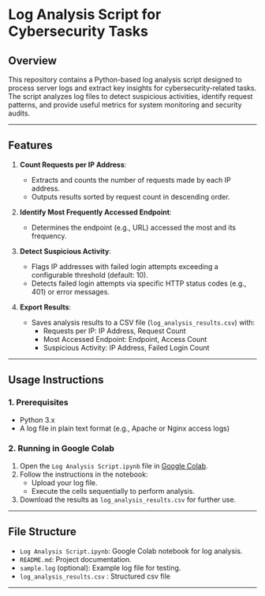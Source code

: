 



# **Log Analysis Script for Cybersecurity Tasks**

## **Overview**
This repository contains a Python-based log analysis script designed to process server logs and extract key insights for cybersecurity-related tasks. The script analyzes log files to detect suspicious activities, identify request patterns, and provide useful metrics for system monitoring and security audits.

---

## **Features**
1. **Count Requests per IP Address**:
   - Extracts and counts the number of requests made by each IP address.
   - Outputs results sorted by request count in descending order.

2. **Identify Most Frequently Accessed Endpoint**:
   - Determines the endpoint (e.g., URL) accessed the most and its frequency.

3. **Detect Suspicious Activity**:
   - Flags IP addresses with failed login attempts exceeding a configurable threshold (default: 10).
   - Detects failed login attempts via specific HTTP status codes (e.g., 401) or error messages.

4. **Export Results**:
   - Saves analysis results to a CSV file (`log_analysis_results.csv`) with:
     - Requests per IP: IP Address, Request Count
     - Most Accessed Endpoint: Endpoint, Access Count
     - Suspicious Activity: IP Address, Failed Login Count

---

## **Usage Instructions**

### **1. Prerequisites**
- Python 3.x
- A log file in plain text format (e.g., Apache or Nginx access logs)

### **2. Running in Google Colab**
1. Open the `Log Analysis Script.ipynb` file in [Google Colab](https://colab.research.google.com).
2. Follow the instructions in the notebook:
   - Upload your log file.
   - Execute the cells sequentially to perform analysis.
3. Download the results as `log_analysis_results.csv` for further use.
   
---

## **File Structure**
- `Log Analysis Script.ipynb`: Google Colab notebook for log analysis.
- `README.md`: Project documentation.
- `sample.log` (optional): Example log file for testing.
- `log_analysis_results.csv` : Structured csv file

---





